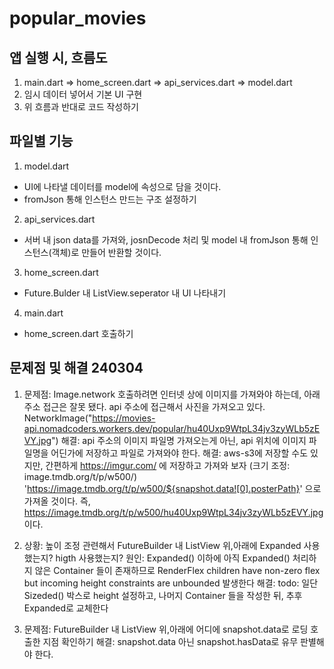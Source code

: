 # popular_movies

## 앱 실행 시, 흐름도
1. main.dart => home_screen.dart => api_services.dart => model.dart
2. 임시 데이터 넣어서 기본 UI 구현
3. 위 흐름과 반대로 코드 작성하기


## 파일별 기능
1. model.dart
- UI에 나타낼 데이터를 model에 속성으로 담을 것이다.
- fromJson 통해 인스턴스 만드는 구조 설정하기

2. api_services.dart
- 서버 내 json data를 가져와, josnDecode 처리 및 model 내 fromJson 통해 인스턴스(객체)로 만들어 반환할 것이다.

3. home_screen.dart
- Future.Bulder 내 ListView.seperator 내 UI 나타내기

4. main.dart
- home_screen.dart 호출하기


## 문제점 및 해결 240304
1. 문제점: Image.network 호출하려면 인터넷 상에 이미지를 가져와야 하는데,
아래 주소 접근은 잘못 됐다. api 주소에 접근해서 사진을 가져오고 있다.
NetworkImage("https://movies-api.nomadcoders.workers.dev/popular/hu40Uxp9WtpL34jv3zyWLb5zEVY.jpg")
해결: api 주소의 이미지 파일명 가져오는게 아닌, api 위치에 이미지 파일명을 어딘가에 저장하고 파일로 가져와야 한다.
해결: aws-s3에 저장할 수도 있지만, 간편하게 https://imgur.com/ 에 저장하고 가져와 보자 (크기 조정: image.tmdb.org/t/p/w500/)
'https://image.tmdb.org/t/p/w500/${snapshot.data![0].posterPath}' 으로 가져올 것이다.
즉, https://image.tmdb.org/t/p/w500/hu40Uxp9WtpL34jv3zyWLb5zEVY.jpg 이다.

2. 상황: 높이 조정 관련해서 FutureBuilder 내 ListView 위,아래에 Expanded 사용했는지? higth 사용했는지?
원인: Expanded() 이하에 아직 Expanded() 처리하지 않은 Container 들이 존재하므로 RenderFlex children have non-zero flex but incoming height constraints are unbounded 발생한다
해결: todo: 일단 Sizeded() 박스로 height 설정하고, 나머지 Container 들을 작성한 뒤, 추후 Expanded로 교체한다

3. 문제점: FutureBuilder 내 ListView 위,아래에 어디에 snapshot.data로 로딩 호출한 지점 확인하기
해결: snapshot.data 아닌 snapshot.hasData로 유무 판별해야 한다.
